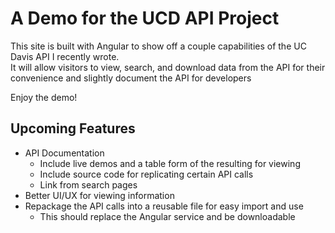# A Demo for the UCD API Project
This site is built with Angular to show off a couple capabilities of the UC Davis API I recently wrote.  
It will allow visitors to view, search, and download data from the API for their convenience and slightly document the API for developers

Enjoy the demo!

## Upcoming Features
* API Documentation
  * Include live demos and a table form of the resulting for viewing
  * Include source code for replicating certain API calls
  * Link from search pages
* Better UI/UX for viewing information
* Repackage the API calls into a reusable file for easy import and use
  * This should replace the Angular service and be downloadable
